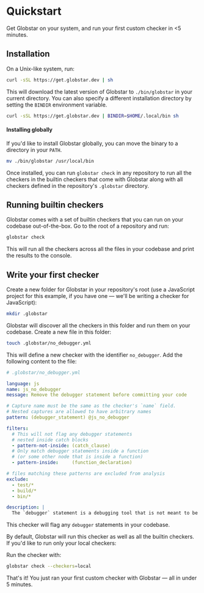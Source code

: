 # Quickstart

Get Globstar on your system, and run your first custom checker in <5 minutes.

## Installation

On a Unix-like system, run:

```bash
curl -sSL https://get.globstar.dev | sh
```

This will download the latest version of Globstar to `./bin/globstar` in your current directory. You can also specify a different installation directory by setting the `BINDIR` environment variable.

```bash
curl -sSL https://get.globstar.dev | BINDIR=$HOME/.local/bin sh
```

#### Installing globally

If you'd like to install Globstar globally, you can move the binary to a directory in your `PATH`.

```bash
mv ./bin/globstar /usr/local/bin
```

Once installed, you can run `globstar check` in any repository to run all the checkers in the builtin checkers that come with Globstar along with all checkers defined in the repository's `.globstar` directory.

## Running builtin checkers

Globstar comes with a set of builtin checkers that you can run on your codebase out-of-the-box. Go to the root of a repository and run:

```bash
globstar check
```

This will run all the checkers across all the files in your codebase and print the results to the console. 

## Write your first checker

Create a new folder for Globstar in your repository's root (use a JavaScript project for this example, if you have one — we'll be writing a checker for JavaScript):

```bash
mkdir .globstar
```

Globstar will discover all the checkers in this folder and run them on your codebase. Create a new file in this folder:

```bash
touch .globstar/no_debugger.yml
```

This will define a new checker with the identifier `no_debugger`. Add the following content to the file:

```yaml
# .globstar/no_debugger.yml

language: js 
name: js_no_debugger 
message: Remove the debugger statement before committing your code

# Capture name must be the same as the checker's `name` field.
# Nested captures are allowed to have arbitrary names
pattern: (debugger_statement) @js_no_debugger 

filters:
  # This will not flag any debugger statements
  # nested inside catch blocks
  - pattern-not-inside: (catch_clause)
  # Only match debugger statements inside a function
  # (or some other node that is inside a function)
  - pattern-inside:     (function_declaration)

# files matching these patterns are excluded from analysis
exclude:
  - test/*
  - build/*
  - bin/*

description: |
  The `debugger` statement is a debugging tool that is not meant to be committed to the repository. It can cause the application to stop unexpectedly and is generally considered bad practice. Remove the `debugger` statement before committing your code.
```

This checker will flag any `debugger` statements in your codebase. 

By default, Globstar will run this checker as well as all the builtin checkers. If you'd like to run only your local checkers:

Run the checker with:

```bash
globstar check --checkers=local
```

That's it! You just ran your first custom checker with Globstar — all in under 5 minutes.